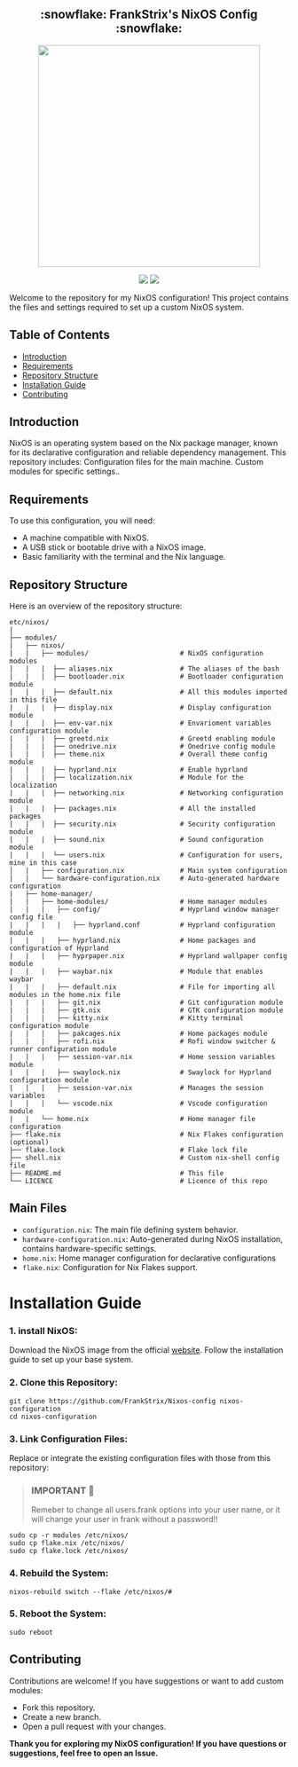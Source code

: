 <h2 align="center">:snowflake: FrankStrix's NixOS Config :snowflake:</h2>

<p align="center">
  <img src="https://raw.githubusercontent.com/catppuccin/catppuccin/main/assets/palette/macchiato.png" width="400" />
</p>

<p align="center">
    <a href="https://nixos.org/">
        <img src="https://img.shields.io/badge/NixOS-24.11-informational.svg?style=for-the-badge&logo=nixos&color=F2CDCD&logoColor=D9E0EE&labelColor=302D41"></a>
    <a href="https://nixos.wiki/wiki/Flakes">
        <img src="https://img.shields.io/static/v1?label=Nix Flakes&message=Got 'em&style=for-the-badge&logo=nixos&color=DDB6F2&logoColor=D9E0EE&labelColor=302D41"></a>
  </a>
</p>

Welcome to the repository for my NixOS configuration! This project contains the files and settings required to set up a custom NixOS system.

## Table of Contents
- [Introduction](#introduction)
- [Requirements](#requirements)
- [Repository Structure](#repository-structure)
- [Installation Guide](#installation-guide)
- [Contributing](#contributing)
## Introduction
NixOS is an operating system based on the Nix package manager, known for its declarative configuration and reliable dependency management. This repository includes:
Configuration files for the main machine.
Custom modules for specific settings..

## Requirements
To use this configuration, you will need:

- A machine compatible with NixOS.
- A USB stick or bootable drive with a NixOS image.
- Basic familiarity with the terminal and the Nix language.
## Repository Structure
Here is an overview of the repository structure:

```
etc/nixos/
|
├── modules/
|   ├── nixos/
|   |   ├── modules/                       # NixOS configuration modules
|   |   |  ├── aliases.nix                 # The aliases of the bash
|   |   |  ├── bootloader.nix              # Bootloader configuration module
|   |   |  ├── default.nix                 # All this modules imported in this file
|   |   |  ├── display.nix                 # Display configuration module
|   |   |  ├── env-var.nix                 # Envarioment variables configuration module
|   |   |  ├── greetd.nix                  # Greetd enabling module
|   |   |  ├── onedrive.nix                # Onedrive config module
|   |   |  ├── theme.nix                   # Overall theme config module
|   |   |  ├── hyprland.nix                # Enable hyprland
|   |   |  ├── localization.nix            # Module for the localization
|   |   |  ├── networking.nix              # Networking configuration module
|   |   |  ├── packages.nix                # All the installed packages
|   |   |  ├── security.nix                # Security configuration module
|   |   |  ├── sound.nix                   # Sound configuration module
|   |   |  └── users.nix                   # Configuration for users, mine in this case
│   |   ├── configuration.nix              # Main system configuration
|   |   └── hardware-configuration.nix     # Auto-generated hardware configuration
|   ├── home-manager/
|   |   ├── home-modules/                  # Home manager modules
|   |   |   ├── config/                    # Hyprland window manager config file
|   |   |   |   ├── hyprland.conf          # Hyprland configuration module
|   |   |   ├── hyprland.nix               # Home packages and configuration of Hyprland
|   |   |   ├── hyprpaper.nix              # Hyprland wallpaper config module
|   |   |   ├── waybar.nix                 # Module that enables waybar
|   |   |   ├── default.nix                # File for importing all modules in the home.nix file
|   |   |   ├── git.nix                    # Git configuration module
|   |   |   ├── gtk.nix                    # GTK configuration module
|   |   |   ├── kitty.nix                  # Kitty terminal configuration module
|   |   |   ├── pakcages.nix               # Home packages module
|   |   |   ├── rofi.nix                   # Rofi window switcher & runner configuration module
|   |   |   ├── session-var.nix            # Home session variables module
|   |   |   ├── swaylock.nix               # Swaylock for Hyprland configuration module
|   |   |   ├── session-var.nix            # Manages the session variables
|   |   |   └── vscode.nix                 # Vscode configuration module
|   |   └── home.nix                       # Home manager file configuration
├── flake.nix                              # Nix Flakes configuration (optional)
├── flake.lock                             # Flake lock file
├── shell.nix                              # Custom nix-shell config file 
├── README.md                              # This file
└── LICENCE                                # Licence of this repo
```

## Main Files
- ```configuration.nix```: The main file defining system behavior.
- ```hardware-configuration.nix```: Auto-generated during NixOS installation, contains hardware-specific settings.
- ```home.nix```: Home manager configuration for declarative configurations
- ```flake.nix```: Configuration for Nix Flakes support.
# Installation Guide

### 1. install NixOS:

Download the NixOS image from the official [website](https://nixos.org/).
Follow the installation guide to set up your base system.

### 2. Clone this Repository:

```
git clone https://github.com/FrankStrix/Nixos-config nixos-configuration
cd nixos-configuration
```
### 3. Link Configuration Files:
Replace or integrate the existing configuration files with those from this repository:
> ### IMPORTANT 🚨 
>  Remeber to change all users.frank options into your user name, or it will change your user in frank without a password!!
```
sudo cp -r modules /etc/nixos/
sudo cp flake.nix /etc/nixos/
sudo cp flake.lock /etc/nixos/
```
### 4. Rebuild the System:
```
nixos-rebuild switch --flake /etc/nixos/#
```
### 5. Reboot the System:
```
sudo reboot
```
## Contributing
Contributions are welcome! If you have suggestions or want to add custom modules:

- Fork this repository.
- Create a new branch.
- Open a pull request with your changes.

**Thank you for exploring my NixOS configuration!
If you have questions or suggestions, feel free to open an Issue.**
